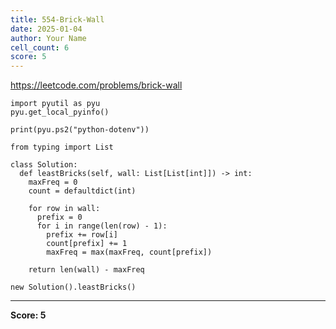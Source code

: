 ```yaml
---
title: 554-Brick-Wall
date: 2025-01-04
author: Your Name
cell_count: 6
score: 5
---
```


https://leetcode.com/problems/brick-wall


```
import pyutil as pyu
pyu.get_local_pyinfo()
```


```
print(pyu.ps2("python-dotenv"))
```


```
from typing import List
```


```
class Solution:
  def leastBricks(self, wall: List[List[int]]) -> int:
    maxFreq = 0
    count = defaultdict(int)

    for row in wall:
      prefix = 0
      for i in range(len(row) - 1):
        prefix += row[i]
        count[prefix] += 1
        maxFreq = max(maxFreq, count[prefix])

    return len(wall) - maxFreq
```


```
new Solution().leastBricks()
```


---
**Score: 5**